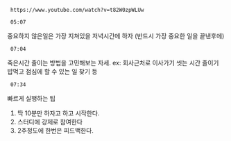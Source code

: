 ```timestamp-url 
 https://www.youtube.com/watch?v=t82W0zpWLUw
 ```

```timestamp 
 05:07
 ```
중요하지 않은일은 가장 지쳐있을 저녁시간에 하자
(반드시 가장 중요한 일을 끝낸후에)

```timestamp 
 07:04
 ```
죽은시간 줄이는 방법을 고민해보는 자세.
ex: 회사근처로 이사가기
씻는 시간 줄이기
밥먹고 점심에 할 수 있는 일 찾기 등

```timestamp 
 07:34
 ```
빠르게 실행하는 팁
1. 딱 10분만 하자고 하고 시작한다.
2. 스터디에 강제로 참여한다
3. 2주정도에 한번은 피드백한다.

